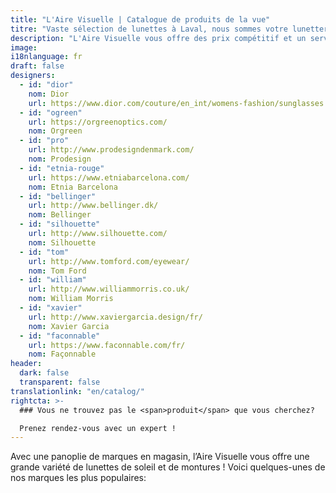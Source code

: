 ```yaml
---
title: "L'Aire Visuelle | Catalogue de produits de la vue"
titre: "Vaste sélection de lunettes à Laval, nous sommes votre lunetterie"
description: "L'Aire Visuelle vous offre des prix compétitif et un service d'optométrie et de lunetterie imbattable dans la région de Laval"
image: 
i18nlanguage: fr
draft: false
designers:
  - id: "dior"
    nom: Dior
    url: https://www.dior.com/couture/en_int/womens-fashion/sunglasses
  - id: "ogreen"
    url: https://orgreenoptics.com/
    nom: Orgreen
  - id: "pro"
    url: http://www.prodesigndenmark.com/
    nom: Prodesign
  - id: "etnia-rouge"
    url: https://www.etniabarcelona.com/
    nom: Etnia Barcelona
  - id: "bellinger"
    url: http://www.bellinger.dk/
    nom: Bellinger
  - id: "silhouette"
    url: http://www.silhouette.com/
    nom: Silhouette
  - id: "tom"
    url: http://www.tomford.com/eyewear/
    nom: Tom Ford
  - id: "william"
    url: http://www.williammorris.co.uk/
    nom: William Morris
  - id: "xavier"
    url: http://www.xaviergarcia.design/fr/
    nom: Xavier Garcia
  - id: "faconnable"
    url: https://www.faconnable.com/fr/
    nom: Façonnable
header:
  dark: false
  transparent: false
translationlink: "en/catalog/"
rightcta: >-
  ### Vous ne trouvez pas le <span>produit</span> que vous cherchez?

  Prenez rendez-vous avec un expert !
---
```


Avec une panoplie de marques en magasin, l’Aire Visuelle vous offre une grande variété de lunettes de soleil et de montures ! Voici quelques-unes de nos marques les plus populaires: